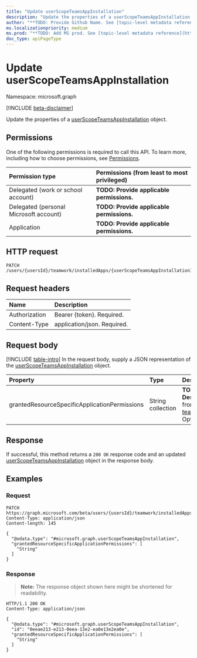 ```yaml
---
title: "Update userScopeTeamsAppInstallation"
description: "Update the properties of a userScopeTeamsAppInstallation object."
author: "**TODO: Provide Github Name. See [topic-level metadata reference](https://msgo.azurewebsites.net/add/document/guidelines/metadata.html#topic-level-metadata)**"
ms.localizationpriority: medium
ms.prod: "**TODO: Add MS prod. See [topic-level metadata reference](https://msgo.azurewebsites.net/add/document/guidelines/metadata.html#topic-level-metadata)**"
doc_type: apiPageType
---
```


# Update userScopeTeamsAppInstallation
Namespace: microsoft.graph

[!INCLUDE [beta-disclaimer](../../includes/beta-disclaimer.md)]

Update the properties of a [userScopeTeamsAppInstallation](../resources/userscopeteamsappinstallation.md) object.

## Permissions
One of the following permissions is required to call this API. To learn more, including how to choose permissions, see [Permissions](/graph/permissions-reference).

|Permission type|Permissions (from least to most privileged)|
|:---|:---|
|Delegated (work or school account)|**TODO: Provide applicable permissions.**|
|Delegated (personal Microsoft account)|**TODO: Provide applicable permissions.**|
|Application|**TODO: Provide applicable permissions.**|

## HTTP request

<!-- {
  "blockType": "ignored"
}
-->
``` http
PATCH /users/{usersId}/teamwork/installedApps/{userScopeTeamsAppInstallationId}
```

## Request headers
|Name|Description|
|:---|:---|
|Authorization|Bearer {token}. Required.|
|Content-Type|application/json. Required.|

## Request body
[!INCLUDE [table-intro](../../includes/update-property-table-intro.md)]
In the request body, supply a JSON representation of the [userScopeTeamsAppInstallation](../resources/userscopeteamsappinstallation.md) object.


|Property|Type|Description|
|:---|:---|:---|
|grantedResourceSpecificApplicationPermissions|String collection|**TODO: Add Description** Inherited from [teamsAppInstallation](../resources/teamsappinstallation.md). Optional.|



## Response

If successful, this method returns a `200 OK` response code and an updated [userScopeTeamsAppInstallation](../resources/userscopeteamsappinstallation.md) object in the response body.

## Examples

### Request
<!-- {
  "blockType": "request",
  "name": "update_userscopeteamsappinstallation"
}
-->
``` http
PATCH https://graph.microsoft.com/beta/users/{usersId}/teamwork/installedApps/{userScopeTeamsAppInstallationId}
Content-Type: application/json
Content-length: 145

{
  "@odata.type": "#microsoft.graph.userScopeTeamsAppInstallation",
  "grantedResourceSpecificApplicationPermissions": [
    "String"
  ]
}
```


### Response
>**Note:** The response object shown here might be shortened for readability.
<!-- {
  "blockType": "response",
  "truncated": true
}
-->
``` http
HTTP/1.1 200 OK
Content-Type: application/json

{
  "@odata.type": "#microsoft.graph.userScopeTeamsAppInstallation",
  "id": "0eeae213-e213-0eea-13e2-ea0e13e2ea0e",
  "grantedResourceSpecificApplicationPermissions": [
    "String"
  ]
}
```

